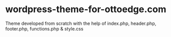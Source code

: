 # wordpress-theme-for-ottoedge.com
Theme developed from scratch with the help of index.php, header.php, footer.php, functions.php &amp; style.css
